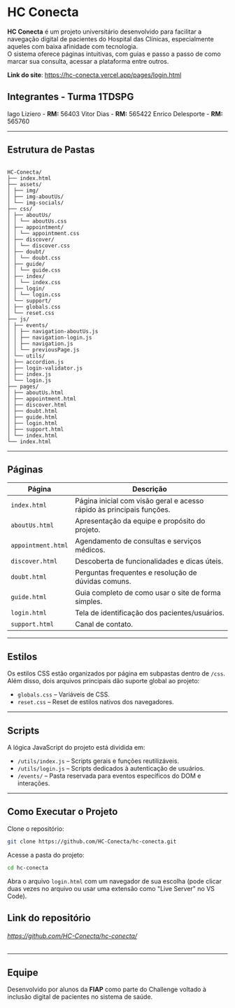 
# HC Conecta

**HC Conecta** é um projeto universitário desenvolvido para facilitar a navegação digital de pacientes do Hospital das Clínicas, especialmente aqueles com baixa afinidade com tecnologia.  
O sistema oferece páginas intuitivas, com guias e passo a passo de como marcar sua consulta, acessar a plataforma entre outros.

**Link do site**: https://hc-conecta.vercel.app/pages/login.html

## Integrantes - Turma 1TDSPG
Iago Liziero - **RM:** 56403
Vitor Dias - **RM:** 565422
Enrico Delesporte - **RM:** 565760

---

## Estrutura de Pastas

```

HC-Conecta/
├── index.html
├── assets/
│ ├── img/
│ ├── img-aboutUs/
│ └── img-socials/
├── css/
│ ├── aboutUs/
│ │ └── aboutUs.css
│ ├── appointment/
│ │ └── appointment.css
│ ├── discover/
│ │ └── discover.css
│ ├── doubt/
│ │ └── doubt.css
│ ├── guide/
│ │ └── guide.css
│ ├── index/
│ │ └── index.css
│ ├── login/
│ │ └── login.css
│ └── support/
│ ├── globals.css
│ └── reset.css
├── js/
│ ├── events/
│ │ ├── navigation-aboutUs.js
│ │ ├── navigation-login.js
│ │ ├── navigation.js
│ │ └── previousPage.js
│ └── utils/
│ ├── accordion.js
│ ├── login-validator.js
│ ├── index.js
│ └── login.js
├── pages/
│ ├── aboutUs.html
│ ├── appointment.html
│ ├── discover.html
│ ├── doubt.html
│ ├── guide.html
│ ├── login.html
│ ├── support.html
│ └── index.html
└── index.html

````

---

## Páginas

| Página             | Descrição                                                                 |
|--------------------|---------------------------------------------------------------------------|
| `index.html`       | Página inicial com visão geral e acesso rápido às principais funções.     |
| `aboutUs.html`     | Apresentação da equipe e propósito do projeto.                            |
| `appointment.html` | Agendamento de consultas e serviços médicos.                              |
| `discover.html`    | Descoberta de funcionalidades e dicas úteis.                              |
| `doubt.html`       | Perguntas frequentes e resolução de dúvidas comuns.                       |
| `guide.html`       | Guia completo de como usar o site de forma simples.                       |
| `login.html`       | Tela de identificação dos pacientes/usuários.                   |
| `support.html`     | Canal de contato.                                 |

---

## Estilos

Os estilos CSS estão organizados por página em subpastas dentro de `/css`.  
Além disso, dois arquivos principais dão suporte global ao projeto:

- `globals.css` – Variáveis de CSS.  
- `reset.css` – Reset de estilos nativos dos navegadores.

---

##  Scripts

A lógica JavaScript do projeto está dividida em:

- `/utils/index.js` – Scripts gerais e funções reutilizáveis.
- `/utils/login.js` – Scripts dedicados à autenticação de usuários.
- `/events/` – Pasta reservada para eventos específicos do DOM e interações.

---

## Como Executar o Projeto

Clone o repositório:

```bash
git clone https://github.com/HC-Conecta/hc-conecta.git
````

Acesse a pasta do projeto:

```bash
cd hc-conecta
```

Abra o arquivo `login.html` com um navegador de sua escolha
(pode clicar duas vezes no arquivo ou usar uma extensão como "Live Server" no VS Code).

## Link do repositório

###### https://github.com/HC-Conecta/hc-conecta/
---

## Equipe

Desenvolvido por alunos da **FIAP**  como parte do Challenge
voltado à inclusão digital de pacientes no sistema de saúde.


